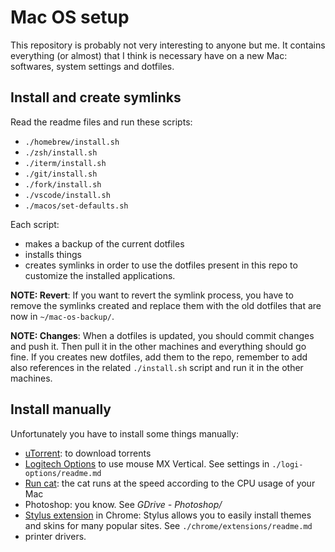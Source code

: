 # Mac OS setup

This repository is probably not very interesting to anyone but me.
It contains everything (or almost) that I think is necessary have on a new Mac: softwares, system settings and dotfiles.

## Install and create symlinks

Read the readme files and run these scripts:

- `./homebrew/install.sh`
- `./zsh/install.sh`
- `./iterm/install.sh`
- `./git/install.sh`
- `./fork/install.sh`
- `./vscode/install.sh`
- `./macos/set-defaults.sh`

Each script:

- makes a backup of the current dotfiles
- installs things
- creates symlinks in order to use the dotfiles present in this repo to customize the installed applications.

**NOTE: Revert**: If you want to revert the symlink process, you have to remove the symlinks created and replace them with the old dotfiles that are now in `~/mac-os-backup/`.

**NOTE: Changes**: When a dotfiles is updated, you should commit changes and push it. Then pull it in the other machines and everything should go fine.
If you creates new dotfiles, add them to the repo, remember to add also references in the related `./install.sh` script and run it in the other machines.

## Install manually

Unfortunately you have to install some things manually:

- [uTorrent](https://www.utorrent.com/intl/it/downloads/mac): to download torrents
- [Logitech Options](https://www.logitech.com/it-it/product/options) to use mouse MX Vertical. See settings in `./logi-options/readme.md`
- [Run cat](https://apps.apple.com/us/app/runcat/id1429033973?mt=12): the cat runs at the speed according to the CPU usage of your Mac
- Photoshop: you know. See _GDrive - Photoshop/_
- [Stylus extension](https://chrome.google.com/webstore/detail/stylus/clngdbkpkpeebahjckkjfobafhncgmne?hl=en) in Chrome: Stylus allows you to easily install themes and skins for many popular sites. See `./chrome/extensions/readme.md`
- printer drivers.
